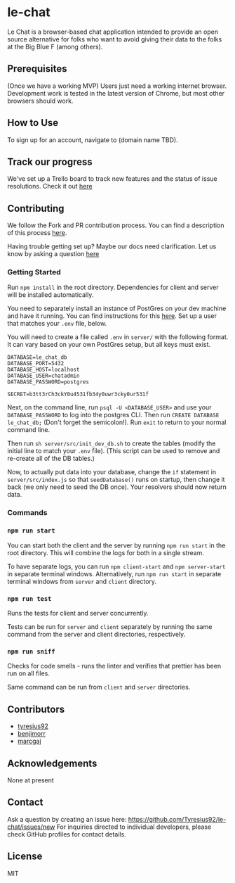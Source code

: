 # le-chat

Le Chat is a browser-based chat application intended to provide an open source alternative for folks who want to avoid giving their data to the folks at the Big Blue F (among others).

## Prerequisites

(Once we have a working MVP) Users just need a working internet browser. Development work is tested in the latest version of Chrome, but most other browsers should work.

## How to Use

To sign up for an account, navigate to (domain name TBD).

## Track our progress

We've set up a Trello board to track new features and the status of issue resolutions. Check it out [here](https://trello.com/b/VtxxQngU/le-chat-app)

## Contributing

We follow the Fork and PR contribution process. You can find a description of this process [here](https://mattstauffer.com/blog/how-to-contribute-to-an-open-source-github-project-using-your-own-fork/).

Having trouble getting set up? Maybe our docs need clarification. Let us know by asking a question [here](https://github.com/Tyresius92/le-chat/issues/new?template=question-template.md)

### Getting Started

Run `npm install` in the root directory. Dependencies for client and server will be installed automatically.

You need to separately install an instance of PostGres on your dev machine and have it running. You can find instructions for this [here](https://www.postgresql.org/docs/current/tutorial-install.html). Set up a user that matches your `.env` file, below.

You will need to create a file called `.env` in `server/` with the following format. It can vary based on your own PostGres setup, but all keys must exist.

```
DATABASE=le_chat_db
DATABASE_PORT=5432
DATABASE_HOST=localhost
DATABASE_USER=chatadmin
DATABASE_PASSWORD=postgres

SECRET=b3tt3rCh3ckY0u4531fb34y0uwr3cky0ur531f
```

Next, on the command line, run `psql -U <DATABASE_USER>` and use your `DATABASE_PASSWORD` to log into the postgres CLI. Then run `CREATE DATABASE le_chat_db;` (Don't forget the semicolon!). Run `exit` to return to your normal command line.

Then run `sh server/src/init_dev_db.sh` to create the tables (modify the initial line to match your `.env` file). (This script can be used to remove and re-create all of the DB tables.)

Now, to actually put data into your database, change the `if` statement in `server/src/index.js` so that `seedDatabase()` runs on startup, then change it back (we only need to seed the DB once). Your resolvers should now return data.

### Commands

### `npm run start`

You can start both the client and the server by running `npm run start` in the root directory. This will combine the logs for both in a single stream.

To have separate logs, you can run `npm client-start` and `npm server-start` in separate terminal windows. Alternatively, run `npm run start` in separate terminal windows from `server` and `client` directory.

### `npm run test`

Runs the tests for client and server concurrently.

Tests can be run for `server` and `client` separately by running the same command from the server and client directories, respectively.

### `npm run sniff`

Checks for code smells - runs the linter and verifies that prettier has been run on all files.

Same command can be run from `client` and `server` directories.

## Contributors

- [tyresius92](https://github.com/Tyresius92)
- [benjimorr](https://github.com/benjimorr)
- [marcgaj](https://github.com/marcgaj)

## Acknowledgements

None at present

## Contact

Ask a question by creating an issue here: https://github.com/Tyresius92/le-chat/issues/new
For inquiries directed to individual developers, please check GitHub profiles for contact details.

## License

MIT
